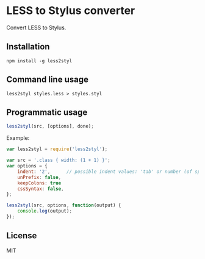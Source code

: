 # LESS to Stylus converter

Convert LESS to Stylus.

## Installation

```shell
npm install -g less2styl
```

## Command line usage

```shell
less2styl styles.less > styles.styl
```

## Programmatic usage
    
```js
less2styl(src, [options], done);
```
    
Example:

```js
var less2styl = require('less2styl');

var src = '.class { width: (1 + 1) }';
var options = {  
    indent: '2',      // possible indent values: 'tab' or number (of spaces)
    unPrefix: false,
    keepColons: true
    cssSyntax: false,
};

less2styl(src, options, function(output) {
    console.log(output);
});
```

## License

MIT
